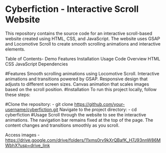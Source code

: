 # Cyberfiction - Interactive Scroll Website

This repository contains the source code for an interactive scroll-based website created using HTML, CSS, and JavaScript. The website uses GSAP and Locomotive Scroll to create smooth scrolling animations and interactive elements.

Table of Contents-
Demo
Features
Installation
Usage
Code Overview
HTML
CSS
JavaScript
Dependencies


#Features
Smooth scrolling animations using Locomotive Scroll.
Interactive animations and transitions powered by GSAP.
Responsive design that adjusts to different screen sizes.
Canvas animation that scales images based on the scroll position.
#Installation
To run this project locally, follow these steps:

#Clone the repository: - git clone https://github.com/your-username/cyberfiction.git
Navigate to the project directory: - cd cyberfiction
#Usage
Scroll through the website to see the interactive animations.
The navigation bar remains fixed at the top of the page.
The content changes and transitions smoothly as you scroll.


Access images - https://drive.google.com/drive/folders/11xms0rv9kXrQBafK_H7J93nnW86MWbhX?usp=drive_link
